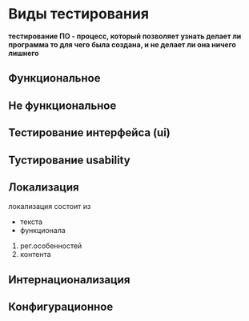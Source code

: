 # Виды тестирования

**тестирование ПО - процесс, который позволяет узнать делает ли программа то для чего была создана, и не делает ли она ничего лишнего**
## Функциональное

## Не функциональное

## Тестирование интерфейса (ui)

## Тустирование usability

## Локализация

локализация состоит из 
* текста 
* функционала 
1. рег.особенностей 
2. контента
## Интернационализация

## Конфигурационное


